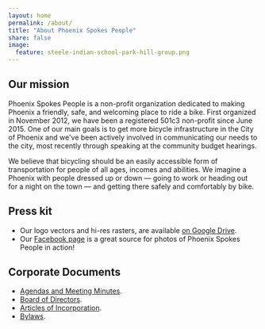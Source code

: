 ```yaml
---
layout: home
permalink: /about/
title: "About Phoenix Spokes People"
share: false
image:
  feature: steele-indian-school-park-hill-group.png
---
```


## Our mission

Phoenix Spokes People is a non-profit organization dedicated to making Phoenix a friendly, safe, and welcoming place to ride a bike. First organized in November 2012, we have been a registered 501c3 non-profit since June 2015. One of our main goals is to get more bicycle infrastructure in the City of Phoenix and we've been actively involved in communicating our needs to the city, most recently through speaking at the community budget hearings.

We believe that bicycling should be an easily accessible form of transportation for people of all ages, incomes and abilities. We imagine a Phoenix with people dressed up or down &mdash; going to work or heading out for a night on the town &mdash; and getting there safely and comfortably by bike.

## Press kit

- Our logo vectors and hi-res rasters, are available [on Google Drive](https://drive.google.com/drive/u/0/folders/0B3NP8mq2C44sVEc0WURaQU1UTDQ).
- Our [Facebook page](https://www.facebook.com/PhoenixSpokesPeople/photos) is a great source for photos of Phoenix Spokes People in action!


## Corporate Documents

- [Agendas and Meeting Minutes](https://drive.google.com/drive/u/1/folders/1UUcWVOd7tByc4B2eLI2RymG4a4l4ecBt).
- [Board of Directors](/board).
- [Articles of Incorporation](https://docs.google.com/document/d/1f5lctXPaGWGS4yP_5cq3_0TsAni81vIGUwy0TrTsyeo/edit?usp=sharing).
- [Bylaws](https://docs.google.com/document/d/1TJQ2fjzjlBBzKIj8BE2IIzGH-J550SYQ3N0ZYGbSyfQ/edit?usp=sharing).
